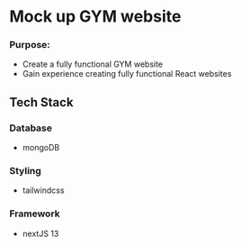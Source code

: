 # Mock up GYM website

### Purpose:
* Create a fully functional GYM website
* Gain experience creating fully functional React websites


## Tech Stack
### Database
* mongoDB
### Styling
* tailwindcss
### Framework
* nextJS 13

